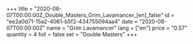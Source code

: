 +++
title = "2020-08-07T00:00:00Z_Double_Masters_Grim_Lavamancer_[en]_false"
id = "ee2a0d71-15a2-4061-b5f2-434755094aa4"
date = "2020-08-07T00:00:00Z"
name = "Grim Lavamancer"
lang = ["en"]
price = "0.57"
quantity = 4
foil = false
set = "Double Masters"
+++
